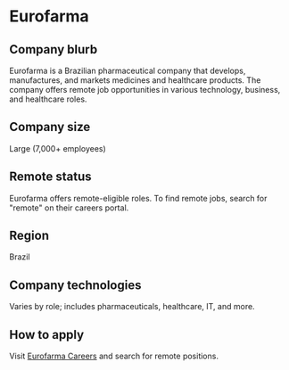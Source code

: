 # Eurofarma

## Company blurb
Eurofarma is a Brazilian pharmaceutical company that develops, manufactures, and markets medicines and healthcare products. The company offers remote job opportunities in various technology, business, and healthcare roles.

## Company size
Large (7,000+ employees)

## Remote status
Eurofarma offers remote-eligible roles. To find remote jobs, search for "remote" on their careers portal.

## Region
Brazil

## Company technologies
Varies by role; includes pharmaceuticals, healthcare, IT, and more.

## How to apply
Visit [Eurofarma Careers](https://eurofarma.gupy.io) and search for remote positions.